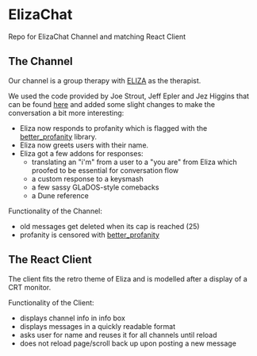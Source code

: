 # ElizaChat

Repo for ElizaChat Channel and matching React Client

## The Channel

Our channel is a group therapy with [ELIZA](https://en.wikipedia.org/wiki/ELIZA) as the therapist. 

We used the code provided by Joe Strout, Jeff Epler and Jez Higgins that can be found [here](https://github.com/jezhiggins/eliza.py/blob/main/eliza.py) and added some slight changes to make the conversation a bit more interesting:
- Eliza now responds to profanity which is flagged with the [better_profanity](https://pypi.org/project/better-profanity/) library.
- Eliza now greets users with their name.
- Eliza got a few addons for responses:
    - translating an "i'm" from a user to a "you are" from Eliza which proofed to be essential for conversation flow
    - a custom response to a keysmash
    - a few sassy GLaDOS-style comebacks
    - a Dune reference

Functionality of the Channel:
- old messages get deleted when its cap is reached (25)
- profanity is censored with [better_profanity](https://pypi.org/project/better-profanity/) 

## The React Client 
The client fits the retro theme of Eliza and is modelled after a display of a CRT monitor.

Functionality of the Client: 
- displays channel info in info box
- displays messages in a quickly readable format  
- asks user for name and reuses it for all channels until reload
- does not reload page/scroll back up upon posting a new message
  

 

